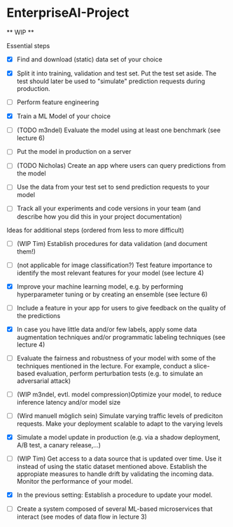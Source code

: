 # EnterpriseAI-Project
** WIP **

Essential steps

  - [X] Find and download (static) data set of your choice
  - [X] Split it into training, validation and test set. Put the test set aside. The test should later be used to "simulate" prediction requests during production.
  - [ ] Perform feature engineering
  - [X] Train a ML Model of your choice
  - [ ] (TODO m3ndel) Evaluate the model using at least one benchmark (see lecture 6)
  - [ ] Put the model in production on a server
  - [ ] (TODO Nicholas) Create an app where users can query predictions from the model
  - [ ] Use the data from your test set to send prediction requests to your model
  - [ ] Track all your experiments and code versions in your team (and describe how you did this in your project documentation)

  

Ideas for additional steps (ordered from less to more difficult)

  - [ ] (WIP Tim) Establish procedures for data validation (and document them!)
  - [ ] (not applicable for image classification?) Test feature importance to identify the most relevant features for your model (see lecture 4)
  - [X] Improve your machine learning model, e.g. by performing hyperparameter tuning or by creating an ensemble (see lecture 6)
  - [ ] Include a feature in your app for users to give feedback on the quality of the predictions
  - [X] In case you have little data and/or few labels, apply some data augmentation techniques and/or programmatic labeling techniques (see lecture 4)
  - [ ] Evaluate the fairness and robustness of your model with some of the techniques mentioned in the lecture. For example, conduct a slice-based evaluation, perform perturbation tests (e.g. to simulate an adversarial attack)
  - [ ] (WIP m3ndel, evtl. model compression)Optimize your model, to reduce inference latency and/or model size
  - [ ] (Wird manuell möglich sein) Simulate varying traffic levels of prediciton requests. Make your deployment scalable to adapt to the varying levels
  - [x] Simulate a model update in production (e.g. via a shadow deployment, A/B test, a canary release,…)
  - [ ] (WIP Tim) Get access to a data source that is updated over time. Use it instead of using the static dataset mentioned above. Establish the appropiate measures to handle drift by validating the incoming data. Monitor the performance of your model.
  - [x] In the previous setting: Establish a procedure to update your model. 
  - [ ] Create a system composed of several ML-based microservices that interact (see modes of data flow in lecture 3)

